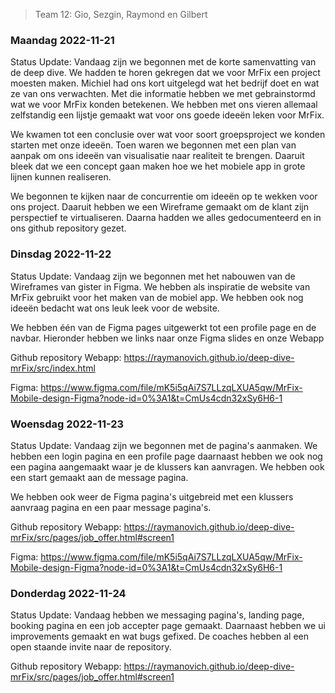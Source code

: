 > Team 12: Gio, Sezgin, Raymond en Gilbert

### Maandag 2022-11-21

Status Update: Vandaag zijn we begonnen met de korte samenvatting van de deep dive. We 
hadden te horen gekregen dat we voor MrFix een project moesten maken. Michiel had ons kort 
uitgelegd wat het bedrijf doet en wat ze van ons verwachten. Met die informatie hebben we 
met gebrainstormd wat we voor MrFix konden betekenen. We hebben met ons vieren allemaal 
zelfstandig een lijstje gemaakt wat voor ons goede ideeën leken voor MrFix.

We kwamen tot een conclusie over wat voor soort groepsproject we konden starten met onze 
ideeën. Toen waren we begonnen met een plan van aanpak om ons ideeën van visualisatie naar 
realiteit te brengen. Daaruit bleek dat we een concept gaan maken hoe we het mobiele app 
in grote lijnen kunnen realiseren.

We begonnen te kijken naar de concurrentie om ideeën op te wekken voor ons project. 
Daaruit hebben we een Wireframe gemaakt om de klant zijn perspectief te virtualiseren. 
Daarna hadden we alles gedocumenteerd en in ons github repository gezet.


### Dinsdag 2022-11-22

Status Update: Vandaag zijn we begonnen met het nabouwen van de Wireframes van gister in Figma. We hebben als inspiratie de website van MrFix gebruikt voor het maken van de mobiel app. We hebben ook nog ideeën bedacht wat ons leuk leek voor de website.

We hebben één van de Figma pages uitgewerkt tot een profile page en de navbar. Hieronder hebben we links naar onze Figma slides en onze Webapp

Github repository Webapp: https://raymanovich.github.io/deep-dive-mrFix/src/index.html

Figma: https://www.figma.com/file/mK5i5qAi7S7LLzqLXUA5qw/MrFix-Mobile-design-Figma?node-id=0%3A1&t=CmUs4cdn32xSy6H6-1

### Woensdag 2022-11-23

Status Update: Vandaag zijn we begonnen met de pagina's aanmaken. We hebben een login pagina en een profile page daarnaast hebben we ook nog een pagina aangemaakt waar je de klussers kan aanvragen. We hebben ook een start gemaakt aan de message pagina. 

We hebben ook weer de Figma pagina's uitgebreid met een klussers aanvraag pagina en een paar message pagina's.


Github repository Webapp: https://raymanovich.github.io/deep-dive-mrFix/src/pages/job_offer.html#screen1

Figma: https://www.figma.com/file/mK5i5qAi7S7LLzqLXUA5qw/MrFix-Mobile-design-Figma?node-id=0%3A1&t=CmUs4cdn32xSy6H6-1

### Donderdag 2022-11-24

Status Update: Vandaag hebben we messaging pagina's, landing page, booking pagina en een job accepter page gemaakt. Daarnaast hebben we ui improvements gemaakt en wat bugs gefixed. De coaches hebben al een open staande invite naar de repository.



Github repository Webapp: https://raymanovich.github.io/deep-dive-mrFix/src/pages/job_offer.html#screen1